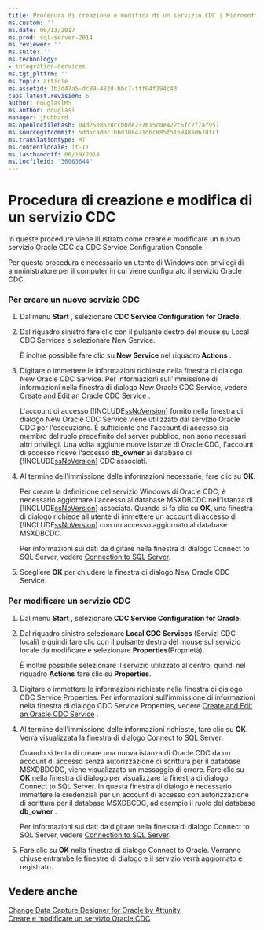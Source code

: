 ```yaml
---
title: Procedura di creazione e modifica di un servizio CDC | Microsoft Docs
ms.custom: ''
ms.date: 06/13/2017
ms.prod: sql-server-2014
ms.reviewer: ''
ms.suite: ''
ms.technology:
- integration-services
ms.tgt_pltfrm: ''
ms.topic: article
ms.assetid: 1b3d47a5-dc89-482d-bbc7-fff04f194c43
caps.latest.revision: 6
author: douglaslMS
ms.author: douglasl
manager: jhubbard
ms.openlocfilehash: 04d25e8628ccb0de237615c0e422c5fc2f7af957
ms.sourcegitcommit: 5dd5cad0c1bbd308471d6c885f516948ad67dfcf
ms.translationtype: MT
ms.contentlocale: it-IT
ms.lasthandoff: 06/19/2018
ms.locfileid: "36063644"
---
```

# <a name="how-to-create-and-edit-a-cdc-service"></a>Procedura di creazione e modifica di un servizio CDC
  In queste procedure viene illustrato come creare e modificare un nuovo servizio Oracle CDC da CDC Service Configuration Console.  
  
 Per questa procedura è necessario un utente di Windows con privilegi di amministratore per il computer in cui viene configurato il servizio Oracle CDC.  
  
### <a name="to-create-a-new-cdc-service"></a>Per creare un nuovo servizio CDC  
  
1.  Dal menu **Start** , selezionare **CDC Service Configuration for Oracle**.  
  
2.  Dal riquadro sinistro fare clic con il pulsante destro del mouse su Local CDC Services e selezionare New Service.  
  
     È inoltre possibile fare clic su **New Service** nel riquadro **Actions** .  
  
3.  Digitare o immettere le informazioni richieste nella finestra di dialogo New Oracle CDC Service. Per informazioni sull'immissione di informazioni nella finestra di dialogo New Oracle CDC Service, vedere [Create and Edit an Oracle CDC Service](create-and-edit-an-oracle-cdc-service.md) .  
  
     L'account di accesso [!INCLUDE[ssNoVersion](../../includes/ssnoversion-md.md)] fornito nella finestra di dialogo New Oracle CDC Service viene utilizzato dal servizio Oracle CDC per l'esecuzione. È sufficiente che l'account di accesso sia membro del ruolo predefinito del server pubblico, non sono necessari altri privilegi. Una volta aggiunte nuove istanze di Oracle CDC, l'account di accesso riceve l'accesso **db_owner** ai database di [!INCLUDE[ssNoVersion](../../includes/ssnoversion-md.md)] CDC associati.  
  
4.  Al termine dell'immissione delle informazioni necessarie, fare clic su **OK**.  
  
     Per creare la definizione del servizio Windows di Oracle CDC, è necessario aggiornare l'accesso al database MSXDBCDC nell'istanza di [!INCLUDE[ssNoVersion](../../includes/ssnoversion-md.md)] associata. Quando si fa clic su **OK**, una finestra di dialogo richiede all'utente di immettere un account di accesso di [!INCLUDE[ssNoVersion](../../includes/ssnoversion-md.md)] con un accesso aggiornato al database MSXDBCDC.  
  
     Per informazioni sui dati da digitare nella finestra di dialogo Connect to SQL Server, vedere [Connection to SQL Server](connection-to-sql-server.md).  
  
5.  Scegliere **OK** per chiudere la finestra di dialogo New Oracle CDC Service.  
  
### <a name="to-edit-a-cdc-service"></a>Per modificare un servizio CDC  
  
1.  Dal menu **Start** , selezionare **CDC Service Configuration for Oracle**.  
  
2.  Dal riquadro sinistro selezionare **Local CDC Services** (Servizi CDC locali) e quindi fare clic con il pulsante destro del mouse sul servizio locale da modificare e selezionare **Properties**(Proprietà).  
  
     È inoltre possibile selezionare il servizio utilizzato al centro, quindi nel riquadro **Actions** fare clic su **Properties**.  
  
3.  Digitare o immettere le informazioni richieste nella finestra di dialogo CDC Service Properties. Per informazioni sull'immissione di informazioni nella finestra di dialogo CDC Service Properties, vedere [Create and Edit an Oracle CDC Service](create-and-edit-an-oracle-cdc-service.md) .  
  
4.  Al termine dell'immissione delle informazioni richieste, fare clic su **OK**. Verrà visualizzata la finestra di dialogo Connect to SQL Server.  
  
     Quando si tenta di creare una nuova istanza di Oracle CDC da un account di accesso senza autorizzazione di scrittura per il database MSXDBDCDC, viene visualizzato un messaggio di errore. Fare clic su **OK** nella finestra di dialogo per visualizzare la finestra di dialogo Connect to SQL Server. In questa finestra di dialogo è necessario immettere le credenziali per un account di accesso con autorizzazione di scrittura per il database MSXDBCDC, ad esempio il ruolo del database **db_owner** .  
  
     Per informazioni sui dati da digitare nella finestra di dialogo Connect to SQL Server, vedere [Connection to SQL Server](connection-to-sql-server.md).  
  
5.  Fare clic su **OK** nella finestra di dialogo Connect to Oracle. Verranno chiuse entrambe le finestre di dialogo e il servizio verrà aggiornato e registrato.  
  
## <a name="see-also"></a>Vedere anche  
 [Change Data Capture Designer for Oracle by Attunity](change-data-capture-designer-for-oracle-by-attunity.md)   
 [Creare e modificare un servizio Oracle CDC](create-and-edit-an-oracle-cdc-service.md)  
  
  